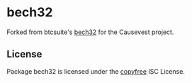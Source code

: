bech32
==========


Forked from btcsuite's [bech32](https://github.com/btcsuite/btcd/tree/master/btcutil/bech32) for the Causevest project.


## License

Package bech32 is licensed under the [copyfree](http://copyfree.org) ISC
License.
